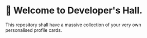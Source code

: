 # 🍁 Welcome to Developer's Hall.

This repository shall have a massive collection of your very own personalised profile cards.
